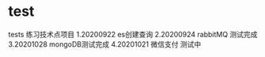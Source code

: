 # test
tests
练习技术点项目
1.20200922 es创建查询
2.20200924 rabbitMQ 测试完成
3.20201028 mongoDB测试完成
4.20201021 微信支付 测试中